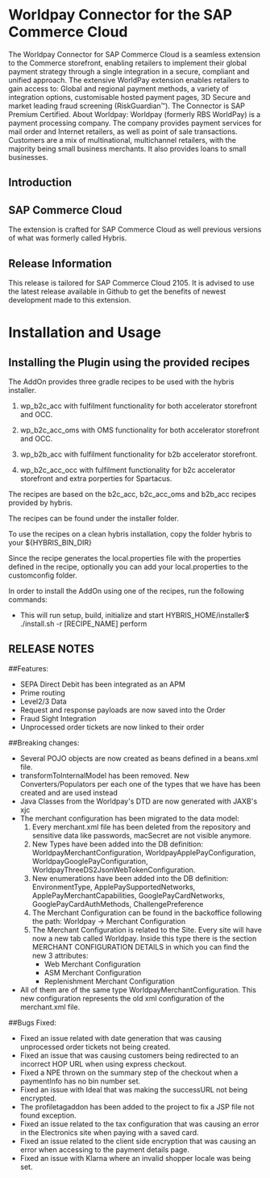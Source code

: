 # Worldpay Connector for the SAP Commerce Cloud

The Worldpay Connector for SAP Commerce Cloud is a seamless extension to the Commerce storefront, enabling retailers to implement their global payment strategy through a single integration in a secure, compliant and unified approach. The extensive WorldPay extension enables retailers to gain access to: Global and regional payment methods, a variety of integration options, customisable hosted payment pages, 3D Secure and market leading fraud screening (RiskGuardian™).
The Connector is SAP Premium Certified.
About Worldpay: Worldpay (formerly RBS WorldPay) is a payment processing company. The company provides payment services for mail order and Internet retailers, as well as point of sale transactions. Customers are a mix of multinational, multichannel retailers, with the majority being small business merchants. It also provides loans to small businesses.

## Introduction
## SAP Commerce Cloud
The extension is crafted for SAP Commerce Cloud as well previous versions of what was formerly called Hybris.

## Release Information
This release is tailored for SAP Commerce Cloud 2105. It is advised to use the latest release available in Github to get the benefits of newest development made to this extension.

# Installation and Usage

## Installing the Plugin using the provided recipes

The AddOn provides three gradle recipes to be used with the hybris installer.

1. wp_b2c_acc with fulfilment functionality for both accelerator storefront and OCC.

2. wp_b2c_acc_oms with OMS functionality for both accelerator storefront and OCC.

3. wp_b2b_acc with fulfilment functionality for b2b accelerator storefront.

4. wp_b2c_acc_occ with fulfilment functionality for b2c accelerator storefront and extra porperties for Spartacus.

The recipes are based on the b2c_acc, b2c_acc_oms and b2b_acc recipes provided by hybris.

The recipes can be found under the installer folder.

To use the recipes on a clean hybris installation, copy the folder hybris to your ${HYBRIS_BIN_DIR}

Since the recipe generates the local.properties file with the properties defined in the recipe, optionally you can add your local.properties to the customconfig folder.

In order to install the AddOn using one of the recipes, run the following commands:
- This will run setup, build, initialize and start
HYBRIS_HOME/installer$ ./install.sh -r [RECIPE_NAME] perform

## RELEASE NOTES
##Features:
- SEPA Direct Debit has been integrated as an APM
- Prime routing
- Level2/3 Data
- Request and response payloads are now saved into the Order
- Fraud Sight Integration
- Unprocessed order tickets are now linked to their order

##Breaking changes:
- Several POJO objects are now created as beans defined in a beans.xml file. 
- transformToInternalModel has been removed. New Converters/Populators  per each one of the types that we have has been created and are used instead
- Java Classes from the Worldpay's DTD are now generated with JAXB's xjc
- The merchant configuration has been migrated to the data model:
	1. Every merchant.xml file has been deleted from the repository and sensitive data like passwords, macSecret are not visible anymore.
	2. New Types have been added into the DB definition: WorldpayMerchantConfiguration, WorldpayApplePayConfiguration, WorldpayGooglePayConfiguration, WorldpayThreeDS2JsonWebTokenConfiguration.
	3. New enumerations have been added into the DB definition: EnvironmentType, ApplePaySupportedNetworks, ApplePayMerchantCapabilities, GooglePayCardNetworks, GooglePayCardAuthMethods, ChallengePreference
	4. The Merchant Configuration can be found in the backoffice following the path: Worldpay → Merchant Configuration
	5. The Merchant Configuration is related to the Site. Every site will have now a new tab called Worldpay. Inside this type there is the section MERCHANT CONFIGURATION DETAILS in which you can find the new 3 attributes:
		- Web Merchant Configuration
		- ASM Merchant Configuration
		- Replenishment Merchant Configuration
- All of them are of the same type WorldpayMerchantConfiguration. This new configuration represents the old xml configuration of the merchant.xml file.

##Bugs Fixed: 
- Fixed an issue related with date generation that was causing unprocessed order tickets not being created.
- Fixed an issue that was causing customers being redirected to an incorrect HOP URL when using express checkout.
- Fixed a NPE thrown on the summary step of the checkout when a paymentInfo has no bin number set.
- Fixed an issue with Ideal that was making the successURL not being encrypted.
- The profiletagaddon has been added to the project to fix a JSP file not found exception.
- Fixed an issue related to the tax configuration that was causing an error in the Electronics site when paying with a saved card.
- Fixed an issue related to the client side encryption that was causing an error when accessing to the payment details page.
- Fixed an issue with Klarna where an invalid shopper locale was being set.

